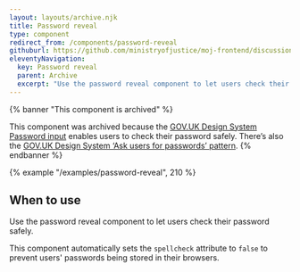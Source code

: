 ```yaml
---
layout: layouts/archive.njk
title: Password reveal
type: component
redirect_from: /components/password-reveal
githuburl: https://github.com/ministryofjustice/moj-frontend/discussions/709
eleventyNavigation:
  key: Password reveal
  parent: Archive
  excerpt: "Use the password reveal component to let users check their password safely."
---
```


{% banner "This component is archived" %}

This component was archived because the [GOV.UK Design System Password input](https://design-system.service.gov.uk/components/password-input/) enables users to check their password safely. There’s also the [GOV.UK Design System ‘Ask users for passwords’ pattern](https://design-system.service.gov.uk/patterns/passwords/).
{% endbanner %}


{% example "/examples/password-reveal", 210 %}

## When to use

Use the password reveal component to let users check their password safely.

This component automatically sets the `spellcheck` attribute to `false` to prevent users' passwords being stored in their browsers.
